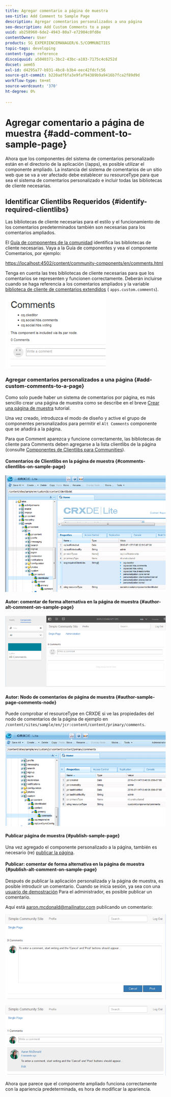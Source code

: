 ```yaml
---
title: Agregar comentario a página de muestra
seo-title: Add Comment to Sample Page
description: Agregar comentarios personalizados a una página
seo-description: Add Custom Comments to a page
uuid: ab258960-6de2-4943-80a7-e72904c0fd8e
contentOwner: User
products: SG_EXPERIENCEMANAGER/6.5/COMMUNITIES
topic-tags: developing
content-type: reference
discoiquuid: a5040371-3bc2-43bc-a103-7175c4c6252d
docset: aem65
exl-id: d4295a77-b931-4bc8-b3b4-eec42fdcfc56
source-git-commit: b220adf6fa3e9faf94389b9a9416b7fca2f89d9d
workflow-type: tm+mt
source-wordcount: '370'
ht-degree: 0%

---
```


# Agregar comentario a página de muestra  {#add-comment-to-sample-page}

Ahora que los componentes del sistema de comentarios personalizado están en el directorio de la aplicación (/apps), es posible utilizar el componente ampliado. La instancia del sistema de comentarios de un sitio web que se va a ver afectado debe establecer su resourceType para que sea el sistema de comentarios personalizado e incluir todas las bibliotecas de cliente necesarias.

## Identificar Clientlibs Requeridos {#identify-required-clientlibs}

Las bibliotecas de cliente necesarias para el estilo y el funcionamiento de los comentarios predeterminados también son necesarias para los comentarios ampliados.

El [Guía de componentes de la comunidad](/help/communities/components-guide.md) identifica las bibliotecas de cliente necesarias. Vaya a la Guía de componentes y vea el componente Comentarios, por ejemplo:

[https://localhost:4502/content/community-components/en/comments.html](https://localhost:4502/content/community-components/en/comments.html)

Tenga en cuenta las tres bibliotecas de cliente necesarias para que los comentarios se representen y funcionen correctamente. Deberán incluirse cuando se haga referencia a los comentarios ampliados y la variable [biblioteca de cliente de comentarios extendidos](/help/communities/extend-create-components.md#create-a-client-library-folder) ( `apps.custom.comments`).

![comments-component1](assets/comments-component1.png)

### Agregar comentarios personalizados a una página {#add-custom-comments-to-a-page}

Como solo puede haber un sistema de comentarios por página, es más sencillo crear una página de muestra como se describe en el breve [Crear una página de muestra](/help/communities/create-sample-page.md) tutorial.

Una vez creado, introduzca el modo de diseño y active el grupo de componentes personalizados para permitir el `Alt Comments` componente que se añadirá a la página.

Para que Comment aparezca y funcione correctamente, las bibliotecas de cliente para Comments deben agregarse a la lista clientlibs de la página (consulte [Componentes de Clientlibs para Communities](/help/communities/clientlibs.md)).

#### Comentarios de Clientlibs en la página de muestra {#comments-clientlibs-on-sample-page}

![comments-clientlibs-crxde](assets/comments-clientlibs-crxde.png)

#### Autor: comentar de forma alternativa en la página de muestra {#author-alt-comment-on-sample-page}

![alt-comment](assets/alt-comment.png)

#### Autor: Nodo de comentarios de página de muestra {#author-sample-page-comments-node}

Puede comprobar el resourceType en CRXDE si ve las propiedades del nodo de comentarios de la página de ejemplo en `/content/sites/sample/en/jcr:content/content/primary/comments`.

![verify-comment-crxde](assets/verify-comment-crxde.png)

#### Publicar página de muestra {#publish-sample-page}

Una vez agregado el componente personalizado a la página, también es necesario (re) [publicar la página](/help/communities/sites-console.md#publishing-the-site).

#### Publicar: comentar de forma alternativa en la página de muestra {#publish-alt-comment-on-sample-page}

Después de publicar la aplicación personalizada y la página de muestra, es posible introducir un comentario. Cuando se inicia sesión, ya sea con una [usuario de demostración](/help/communities/tutorials.md#demo-users) Para el administrador, es posible publicar un comentario.

Aquí está aaron.mcdonald@mailinator.com publicando un comentario:

![publish-alt-comment](assets/publish-alt-comment.png)

![publish-alt-comment1](assets/publish-alt-comment1.png)

Ahora que parece que el componente ampliado funciona correctamente con la apariencia predeterminada, es hora de modificar la apariencia.

